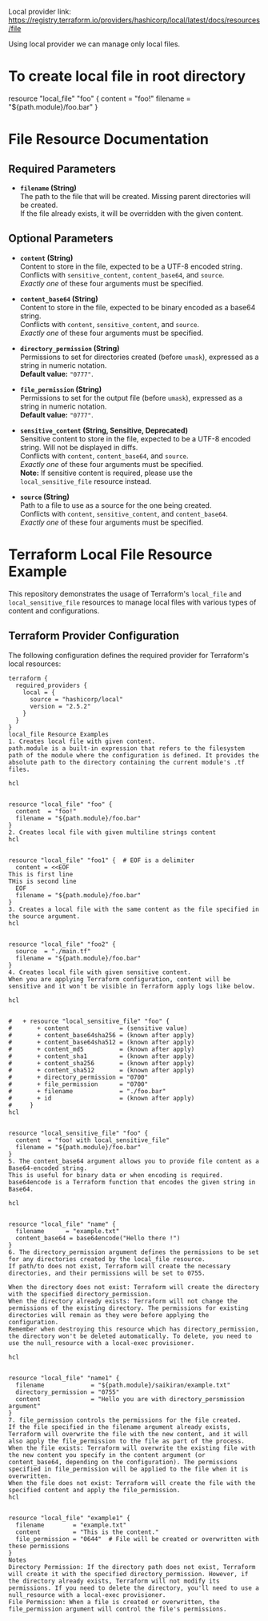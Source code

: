 Local provider link: https://registry.terraform.io/providers/hashicorp/local/latest/docs/resources/file

Using local provider we can manage only local files.

# To create local file in root directory

resource "local_file" "foo" {
  content = "foo!"
  filename = "${path.module}/foo.bar"
}

# File Resource Documentation

## Required Parameters

- **`filename` (String)**  
  The path to the file that will be created. Missing parent directories will be created.  
  If the file already exists, it will be overridden with the given content.

## Optional Parameters

- **`content` (String)**  
  Content to store in the file, expected to be a UTF-8 encoded string.  
  Conflicts with `sensitive_content`, `content_base64`, and `source`.  
  *Exactly one* of these four arguments must be specified.

- **`content_base64` (String)**  
  Content to store in the file, expected to be binary encoded as a base64 string.  
  Conflicts with `content`, `sensitive_content`, and `source`.  
  *Exactly one* of these four arguments must be specified.

- **`directory_permission` (String)**  
  Permissions to set for directories created (before `umask`), expressed as a string in numeric notation.  
  **Default value:** `"0777"`.

- **`file_permission` (String)**  
  Permissions to set for the output file (before `umask`), expressed as a string in numeric notation.  
  **Default value:** `"0777"`.

- **`sensitive_content` (String, Sensitive, Deprecated)**  
  Sensitive content to store in the file, expected to be a UTF-8 encoded string. Will not be displayed in diffs.  
  Conflicts with `content`, `content_base64`, and `source`.  
  *Exactly one* of these four arguments must be specified.  
  **Note:** If sensitive content is required, please use the `local_sensitive_file` resource instead.

- **`source` (String)**  
  Path to a file to use as a source for the one being created.  
  Conflicts with `content`, `sensitive_content`, and `content_base64`.  
  *Exactly one* of these four arguments must be specified.

# Terraform Local File Resource Example

This repository demonstrates the usage of Terraform's `local_file` and `local_sensitive_file` resources to manage local files with various types of content and configurations.

## Terraform Provider Configuration

The following configuration defines the required provider for Terraform's local resources:

```hcl
terraform {
  required_providers {
    local = {
      source = "hashicorp/local"
      version = "2.5.2"
    }
  }
}
local_file Resource Examples
1. Creates local file with given content.
path.module is a built-in expression that refers to the filesystem path of the module where the configuration is defined. It provides the absolute path to the directory containing the current module's .tf files.

hcl


resource "local_file" "foo" {
  content  = "foo!"  
  filename = "${path.module}/foo.bar"
}
2. Creates local file with given multiline strings content
hcl


resource "local_file" "foo1" {  # EOF is a delimiter
  content = <<EOF
This is first line
THis is second line
  EOF
  filename = "${path.module}/foo.bar"
}
3. Creates a local file with the same content as the file specified in the source argument.
hcl


resource "local_file" "foo2" {
  source  = "./main.tf"
  filename = "${path.module}/foo.bar"
}
4. Creates local file with given sensitive content.
When you are applying Terraform configuration, content will be sensitive and it won't be visible in Terraform apply logs like below.

hcl


#   + resource "local_sensitive_file" "foo" {
#       + content              = (sensitive value)
#       + content_base64sha256 = (known after apply)
#       + content_base64sha512 = (known after apply)
#       + content_md5          = (known after apply)
#       + content_sha1         = (known after apply)
#       + content_sha256       = (known after apply)
#       + content_sha512       = (known after apply)
#       + directory_permission = "0700"
#       + file_permission      = "0700"
#       + filename             = "./foo.bar"
#       + id                   = (known after apply)
#     }
hcl


resource "local_sensitive_file" "foo" {
  content  = "foo! with local_sensitive_file"
  filename = "${path.module}/foo.bar"
}
5. The content_base64 argument allows you to provide file content as a Base64-encoded string.
This is useful for binary data or when encoding is required. base64encode is a Terraform function that encodes the given string in Base64.

hcl


resource "local_file" "name" {
  filename      = "example.txt"
  content_base64 = base64encode("Hello there !")
}
6. The directory_permission argument defines the permissions to be set for any directories created by the local_file resource.
If path/to does not exist, Terraform will create the necessary directories, and their permissions will be set to 0755.

When the directory does not exist: Terraform will create the directory with the specified directory_permission.
When the directory already exists: Terraform will not change the permissions of the existing directory. The permissions for existing directories will remain as they were before applying the configuration.
Remember when destroying this resource which has directory_permission, the directory won't be deleted automatically. To delete, you need to use the null_resource with a local-exec provisioner.

hcl


resource "local_file" "name1" {
  filename             = "${path.module}/saikiran/example.txt"
  directory_permission = "0755"
  content              = "Hello you are with directory_persmission argument"
}
7. file_permission controls the permissions for the file created.
If the file specified in the filename argument already exists, Terraform will overwrite the file with the new content, and it will also apply the file_permission to the file as part of the process.
When the file exists: Terraform will overwrite the existing file with the new content you specify in the content argument (or content_base64, depending on the configuration). The permissions specified in file_permission will be applied to the file when it is overwritten.
When the file does not exist: Terraform will create the file with the specified content and apply the file_permission.
hcl


resource "local_file" "example1" {
  filename        = "example.txt"
  content         = "This is the content."
  file_permission = "0644"  # File will be created or overwritten with these permissions
}
Notes
Directory Permission: If the directory path does not exist, Terraform will create it with the specified directory_permission. However, if the directory already exists, Terraform will not modify its permissions. If you need to delete the directory, you'll need to use a null_resource with a local-exec provisioner.
File Permission: When a file is created or overwritten, the file_permission argument will control the file's permissions.